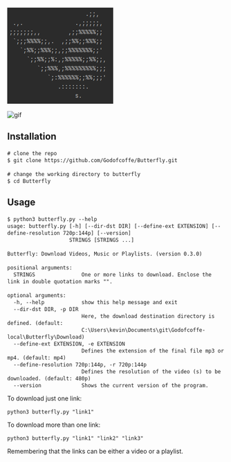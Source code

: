![screenshot](images/logo.PNG)

![gif](images/butterfly-gif-exemple.gif)

## Installation ##
```
# clone the repo
$ git clone https://github.com/Godofcoffe/Butterfly.git

# change the working directory to butterfly
$ cd Butterfly
```
## Usage ##
```
$ python3 butterfly.py --help
usage: butterfly.py [-h] [--dir-dst DIR] [--define-ext EXTENSION] [--define-resolution 720p:144p] [--version]
                    STRINGS [STRINGS ...]

Butterfly: Download Videos, Music or Playlists. (version 0.3.0)

positional arguments:
  STRINGS               One or more links to download. Enclose the link in double quotation marks "".

optional arguments:
  -h, --help            show this help message and exit
  --dir-dst DIR, -p DIR
                        Here, the download destination directory is defined. (default:
                        C:\Users\kevin\Documents\git\Godofcoffe-local\Butterfly\Download)
  --define-ext EXTENSION, -e EXTENSION
                        Defines the extension of the final file mp3 or mp4. (default: mp4)
  --define-resolution 720p:144p, -r 720p:144p
                        Defines the resolution of the video (s) to be downloaded. (default: 480p)
  --version             Shows the current version of the program.
```
To download just one link:
```
python3 butterfly.py "link1"
```
To download more than one link:
```
python3 butterfly.py "link1" "link2" "link3"
```
Remembering that the links can be either a video or a playlist.
